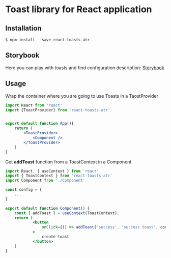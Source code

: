 # Toast library for React application

## Installation

```
$ npm install --save react-toasts-atr
```

## Storybook

Here you can play with toasts and find configuration description: 
[Storybook](https://ilyaatrakhimenok.github.io/toastlib/?path=/story/app--toasts)

## Usage

Wrap the container where you are going to use Toasts in a TaostProvider
```jsx
import React from 'react'
import {ToastProvider} from 'react-toasts-atr'


export default function App(){
    return (
        <ToastProvider>
            <Component />
        </ToastProvider>
    )
}
```
Get **addToast** function from a ToastContext in a Component
```jsx
import React, { useContext } from 'react'
import { ToastContext } from 'react-toasts-atr'
import Component from './Component'

const config = {
    ...
}

export default function Component() {
    const { addToast } = useContext(ToastContext);
    return (
            <button
                onClick={() => addToast('success', 'success toast', config)}
            >
                create toast
            </button>
    )
}
```




